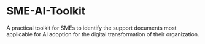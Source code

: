 # SME-AI-Toolkit
A practical toolkit for SMEs to identify the support documents most applicable for AI adoption for the digital transformation of their organization.
